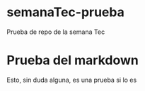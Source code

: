 # semanaTec-prueba
Prueba de repo de la semana Tec

# Prueba del markdown
Esto, sin duda alguna, es una prueba
si lo es
